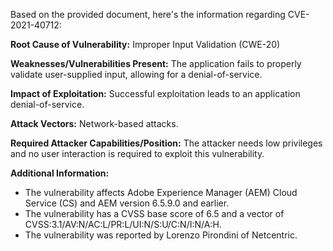 Based on the provided document, here's the information regarding CVE-2021-40712:

**Root Cause of Vulnerability:** Improper Input Validation (CWE-20)

**Weaknesses/Vulnerabilities Present:** The application fails to properly validate user-supplied input, allowing for a denial-of-service.

**Impact of Exploitation:** Successful exploitation leads to an application denial-of-service.

**Attack Vectors:** Network-based attacks.

**Required Attacker Capabilities/Position:** The attacker needs low privileges and no user interaction is required to exploit this vulnerability.

**Additional Information:**
*   The vulnerability affects Adobe Experience Manager (AEM) Cloud Service (CS) and AEM version 6.5.9.0 and earlier.
*   The vulnerability has a CVSS base score of 6.5 and a vector of CVSS:3.1/AV:N/AC:L/PR:L/UI:N/S:U/C:N/I:N/A:H.
*   The vulnerability was reported by Lorenzo Pirondini of Netcentric.